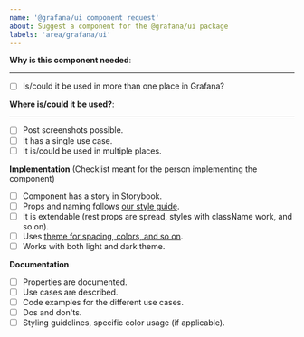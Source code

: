```yaml
---
name: '@grafana/ui component request'
about: Suggest a component for the @grafana/ui package
labels: 'area/grafana/ui'
---
```


<!-- 
By using this template you will make it easier for us to make sure that documentation and implementation stays up to date for every component in @grafana/ui

Thank you!
-->

**Why is this component needed**:
<!-- Explain your use case -->
___
 - [ ] Is/could it be used in more than one place in Grafana?

**Where is/could it be used?**:

___
- [ ] Post screenshots possible.
- [ ] It has a single use case.
- [ ] It is/could be used in multiple places.

**Implementation** (Checklist meant for the person implementing the component)

- [ ] Component has a story in Storybook.
- [ ] Props and naming follows [our style guide](https://github.com/grafana/grafana/blob/master/contribute/style-guides/frontend.md).
- [ ] It is extendable (rest props are spread, styles with className work, and so on).
- [ ] Uses [theme for spacing, colors, and so on](https://github.com/grafana/grafana/blob/master/contribute/style-guides/themes.md).
- [ ] Works with both light and dark theme.

**Documentation**

- [ ] Properties are documented.
- [ ] Use cases are described.
- [ ] Code examples for the different use cases.
- [ ] Dos and don'ts.
- [ ] Styling guidelines, specific color usage (if applicable).

